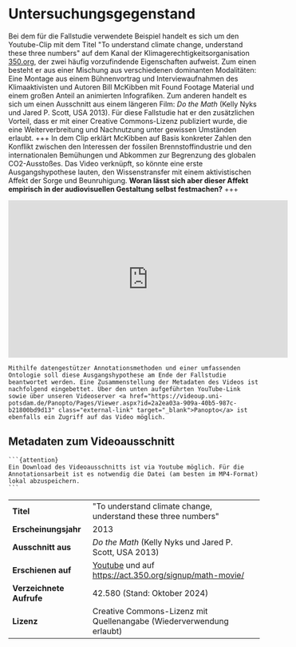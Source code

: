 # Untersuchungsgegenstand

Bei dem für die Fallstudie verwendete Beispiel handelt es sich um den Youtube-Clip mit dem Titel "To understand climate change, understand these three numbers" auf dem Kanal der Klimagerechtigkeitsorganisation <a href="https://350.org/?r=DE&c=EU" class="external-link" target="_blank">350.org</a>, der zwei häufig vorzufindende Eigenschaften aufweist. Zum einen besteht er aus einer Mischung aus verschiedenen dominanten Modalitäten: Eine Montage aus einem Bühnenvortrag und Interviewaufnahmen des Klimaaktivisten und Autoren Bill McKibben mit Found Footage Material und einem großen Anteil an animierten Infografiken. Zum anderen handelt es sich um einen Ausschnitt aus einem längeren Film: *Do the Math* (Kelly Nyks und Jared P. Scott, USA 2013). Für diese Fallstudie hat er den zusätzlichen Vorteil, dass er mit einer Creative Commons-Lizenz publiziert wurde, die eine Weiterverbreitung und Nachnutzung unter gewissen Umständen erlaubt. 
+++
In dem Clip erklärt McKibben auf Basis konkreter Zahlen den Konflikt zwischen den Interessen der fossilen Brennstoffindustrie und den internationalen Bemühungen und Abkommen zur Begrenzung des globalen CO2-Ausstoßes. Das Video verknüpft, so könnte eine erste Ausgangshypothese lauten, den Wissenstransfer mit einem aktivistischen Affekt der Sorge und Beunruhigung. **Woran lässt sich aber dieser Affekt empirisch in der audiovisuellen Gestaltung selbst festmachen?**
+++
<iframe width="560" height="315" src="https://www.youtube.com/embed/5KtGg-Lvxso?si=kDabxiJWcgUca6f-" title="YouTube video player" frameborder="0" allow="accelerometer; autoplay; clipboard-write; encrypted-media; gyroscope; picture-in-picture; web-share" referrerpolicy="strict-origin-when-cross-origin" allowfullscreen></iframe>             

```{note}
Mithilfe datengestützer Annotationsmethoden und einer umfassenden Ontologie soll diese Ausgangshypothese am Ende der Fallstudie beantwortet werden. Eine Zusammenstellung der Metadaten des Videos ist nachfolgend eingebettet. Über den unten aufgeführten YouTube-Link sowie über unseren Videoserver <a href="https://videoup.uni-potsdam.de/Panopto/Pages/Viewer.aspx?id=2a2ea03a-909a-40b5-987c-b21800bd9d13" class="external-link" target="_blank">Panopto</a> ist ebenfalls ein Zugriff auf das Video möglich.
```

## Metadaten zum Videoausschnitt

````{margin}
```{attention}
Ein Download des Videoausschnitts ist via Youtube möglich. Für die Annotationsarbeit ist es notwendig die Datei (am besten im MP4-Format) lokal abzuspeichern.
```
````


|                     |                                                    |
|---------------------|----------------------------------------------------|
| **Titel**           | "To understand climate change, understand these three numbers" |
| **Erscheinungsjahr**| 2013                                               |
| **Ausschnitt aus**  | *Do the Math* (Kelly Nyks und Jared P. Scott, USA 2013)                                     |
| **Erschienen auf**  | <a href="https://www.youtube.com/watch?v=5KtGg-Lvxso" class="external-link" target="_blank">Youtube</a> und auf https://act.350.org/signup/math-movie/ |
| **Verzeichnete Aufrufe** | 42.580 (Stand: Oktober 2024)                    |
| **Lizenz**          | Creative Commons-Lizenz mit Quellenangabe (Wiederverwendung erlaubt) |

